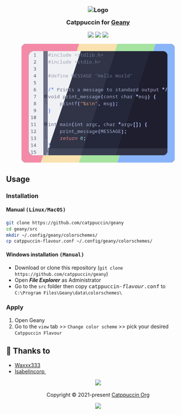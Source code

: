 <h3 align="center">
	<img src="https://raw.githubusercontent.com/catppuccin/catppuccin/main/assets/logos/exports/1544x1544_circle.png" width="100" alt="Logo"/><br/>
	<img src="https://raw.githubusercontent.com/catppuccin/catppuccin/main/assets/misc/transparent.png" height="30" width="0px"/>
	Catppuccin for <a href="https://github.com/geany/geany">Geany</a>
	<img src="https://raw.githubusercontent.com/catppuccin/catppuccin/main/assets/misc/transparent.png" height="30" width="0px"/>
</h3>

<p align="center">
    <a href="https://github.com/catppuccin/geany/stargazers"><img src="https://img.shields.io/github/stars/catppuccin/geany?colorA=363a4f&colorB=b7bdf8&style=for-the-badge"></a>
    <a href="https://github.com/catppuccin/geany/issues"><img src="https://img.shields.io/github/issues/catppuccin/geany?colorA=363a4f&colorB=f5a97f&style=for-the-badge"></a>
    <a href="https://github.com/catppuccin/geany/contributors"><img src="https://img.shields.io/github/contributors/catppuccin/geany?colorA=363a4f&colorB=a6da95&style=for-the-badge"></a>
</p>

<p align="center">
  <img src="assets/res.webp"/>
</p>

## Usage

### Installation

#### Manual <kbd>(Linux/MacOS)</kbd>

```bash
git clone https://github.com/catppuccin/geany
cd geany/src
mkdir ~/.config/geany/colorschemes/
cp catppuccin-flavour.conf ~/.config/geany/colorschemes/
```
#### Windows installation <kbd>(Manual)</kbd>
* Download or clone this repository (`git clone https://github.com/catppuccin/geany`)
* Open ***File Explorer*** as Administrator
* Go to the `src` folder then copy <kbd>catppuccin-*flavour*.conf</kbd> to `C:\Program Files\Geany\data\colorschemes\`

### Apply

1. Open Geany
2. Go to the `view` tab >> `Change color scheme` >> pick your desired `Catppuccin Flavour`

## 💝 Thanks to

-   [Waxxx333 ](https://github.com/Waxxx333)
-   [Isabelincorp ](https://github.com/isabelincorp)
&nbsp;

<p align="center"><img src="https://raw.githubusercontent.com/catppuccin/catppuccin/main/assets/footers/gray0_ctp_on_line.svg?sanitize=true" /></p>
<p align="center">Copyright &copy; 2021-present <a href="https://github.com/catppuccin" target="_blank">Catppuccin Org</a>
<p align="center"><a href="https://github.com/catppuccin/catppuccin/blob/main/LICENSE"><img src="https://img.shields.io/static/v1.svg?style=for-the-badge&label=License&message=MIT&logoColor=d9e0ee&colorA=363a4f&colorB=b7bdf8"/></a></p>

